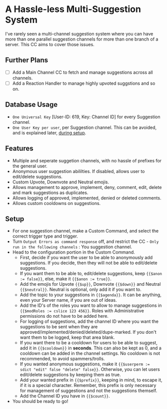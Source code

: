 # A Hassle-less Multi-Suggestion System
I've rarely seen a multi-channel suggestion system where you can have more than one parallel suggestion channels for more than one branch of a server.
This CC aims to cover those issues.
## Further Plans
- [ ] Add a Main Channel CC to fetch and manage suggestions across all channels.
- [ ] Add a Reaction Handler to manage highly upvoted suggstions and so on.
## Database Usage
- `One Universal Key` [User-ID: 619, Key: Channel ID] for every Suggestion channel.
- `One User Key per user`, per Suggestion channel. This can be avoided, and is explained later, [during setup](#setup).
## Features
- Multiple and seperate suggetion channels, with no hassle of prefixes for the general user.
- Anonymous user suggestion abililties. If disabled, allows user to edit/delete suggestions.
- Custom Upvote, Downvote and Neutral emojis.
- Allows management to approve, implement, deny, comment, edit, delete and mark suggestions as duplicates.
- Allows logging of approved, implemented, denied or deleted comments.
- Allows custom cooldowns on suggestions.
## Setup
- For one suggestion channel, make a Custom Command, and select the correct trigger type and trigger.
- Turn `Output Errors as command response` off, and restrict the CC - `Only run in the following channels` : You suggestion channel.
- Head to the configuration portion in the Custom Command.
  - First, decide if you want the user to be able to anonymously add suggestions. If you decide, then they will not be able to edit/delete suggestions.
  - If you want them to be able to, edit/delete suggestions, keep `{{$anon := false}}`, else, make it `{{$anon := true}}`.
  - Add the emojis for Upvote `{{$up}}`, Downvote `{{$down}}` and Neutral `{{$neutral}}`. Neutral is optional, only add it if you want to.
  - Add the topic to your suggestions in `{{$agenda}}`. It can be anything, even your Server name, if you are out of ideas.
  - Add the ID's of the roles you want to allow to manage suggestions in `{{$modRoles := cslice 123 456}}`. Roles with Administrative permissions do not have to be added here. 
  - For logging of suggestions, add the channel ID where you want the suggestions to be sent when they are approved/implemented/denied/deleted/dupe-marked. If you don't want them to be logged, keep that area blank.
  - If you want there to be a cooldown for users to be able to suggest, add it in `{{$cooldown}}` in __seconds__. This can also be kept as 0, and a cooldown can be added in the channel settings. No cooldown is not recommended, to avoid spammers/trolls.
  - If you wanted anonymous suggestions, make it `{{$userperm := sdict "edit" false "delete" false}}`. Otherwise, you can let users edit/delete suggestions by keeping them as true.
  - Add your wanted prefix in `{{$prefix}}`, keeping in mind, to escape it, if it is a special character. Remember, this prefix is only necessary for management of suggestions and not the suggestions themself.
  - Add the Channel ID you have in `{{$count}}`.
- You should be ready to go!
